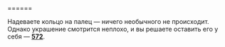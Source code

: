 ======

Надеваете кольцо на палец — ничего необычного не происходит. Однако украшение смотрится неплохо, и вы решаете оставить его у себя — [**572**](#n_572).

